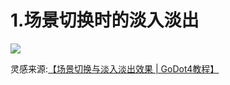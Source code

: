 # 1.场景切换时的淡入淡出
![](https://github.com/BottlePeng/GodotProjectDemo/edit/main/examples/悬浮提示窗.gif)

灵感来源:[【场景切换与淡入淡出效果  | GoDot4教程】](https://www.bilibili.com/video/BV1HwTezvE8d/?share_source=copy_web&vd_source=4adc071e3b96a224398d9c6f3b728748) 

